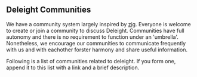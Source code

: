 ## Deleight Communities

We have a community system largely inspired by [zig](https://github.com/ziglang/zig). Everyone is welcome to create or join a community to discuss Deleight. Communities have full autonomy and there is no requirement to function under an 'umbrella'. Nonetheless, we encourage our communities to communicate frequently with us and with eachother forster harmony and share useful information.

Following is a list of communities related to deleight. If you form one, append it to this list with a link and a brief description.

